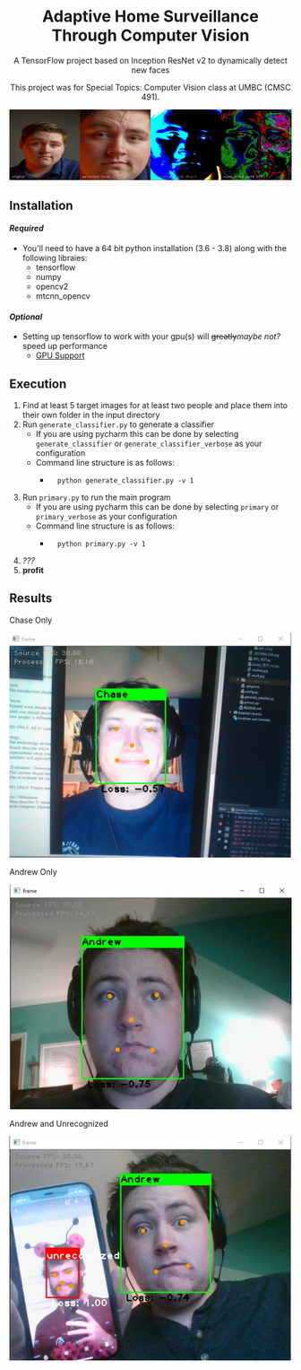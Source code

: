 <h1 align="center">
   Adaptive Home Surveillance Through Computer Vision
</h1>
<p align="center">
   A TensorFlow project based on Inception ResNet v2 to dynamically detect new faces
 </p>
 <p align="center">
  This project was for Special Topics: Computer Vision class at UMBC (CMSC 491).
</p>

![andrew_processing](results/preprocessing.jpg)

## Installation

#### _Required_

* You'll need to have a 64 bit python installation (3.6 - 3.8) along with the following libraies:
    - tensorflow
    - numpy
    - opencv2
    - mtcnn_opencv
    
#### _Optional_

* Setting up tensorflow to work with your gpu(s) will ~~greatly~~_maybe not?_ speed up performance
    - [GPU Support](https://www.tensorflow.org/install/gpu)

## Execution

1. Find at least 5 target images for at least two people and place them into their own folder in the input directory
2. Run `generate_classifier.py` to generate a classifier
    * If you are using pycharm this can be done by selecting `generate_classifier` or `generate_classifier_verbose` as
      your configuration
    * Command line structure is as follows:
        * ```shell
            python generate_classifier.py -v 1
            ```
3. Run `primary.py` to run the main program
    * If you are using pycharm this can be done by selecting `primary` or `primary_verbose` as your configuration
    * Command line structure is as follows:
        * ```shell
            python primary.py -v 1
            ```
4. _???_
5. **profit**

## Results

Chase Only

![chas](results/chase_only.jpg)

Andrew Only

![andrew](results/andrew_only.jpg)

Andrew and Unrecognized

![unrec](results/andrew_unrec.jpg)
